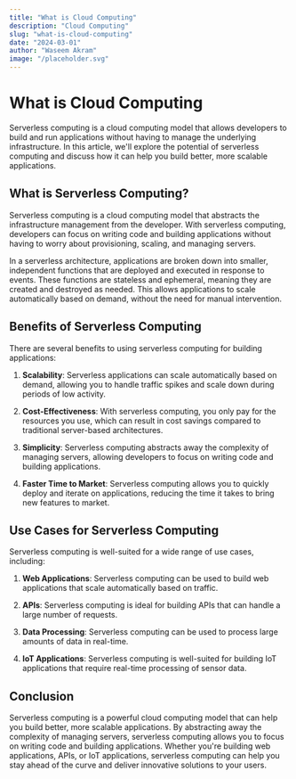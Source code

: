 ```yaml
---
title: "What is Cloud Computing"
description: "Cloud Computing"
slug: "what-is-cloud-computing"
date: "2024-03-01"
author: "Waseem Akram"
image: "/placeholder.svg"
---
```


# What is Cloud Computing

Serverless computing is a cloud computing model that allows developers to build and run applications without having to manage the underlying infrastructure. In this article, we'll explore the potential of serverless computing and discuss how it can help you build better, more scalable applications.

## What is Serverless Computing?

Serverless computing is a cloud computing model that abstracts the infrastructure management from the developer. With serverless computing, developers can focus on writing code and building applications without having to worry about provisioning, scaling, and managing servers.

In a serverless architecture, applications are broken down into smaller, independent functions that are deployed and executed in response to events. These functions are stateless and ephemeral, meaning they are created and destroyed as needed. This allows applications to scale automatically based on demand, without the need for manual intervention.

## Benefits of Serverless Computing

There are several benefits to using serverless computing for building applications:

1. **Scalability**: Serverless applications can scale automatically based on demand, allowing you to handle traffic spikes and scale down during periods of low activity.

2. **Cost-Effectiveness**: With serverless computing, you only pay for the resources you use, which can result in cost savings compared to traditional server-based architectures.

3. **Simplicity**: Serverless computing abstracts away the complexity of managing servers, allowing developers to focus on writing code and building applications.

4. **Faster Time to Market**: Serverless computing allows you to quickly deploy and iterate on applications, reducing the time it takes to bring new features to market.

## Use Cases for Serverless Computing

Serverless computing is well-suited for a wide range of use cases, including:

1. **Web Applications**: Serverless computing can be used to build web applications that scale automatically based on traffic.

2. **APIs**: Serverless computing is ideal for building APIs that can handle a large number of requests.

3. **Data Processing**: Serverless computing can be used to process large amounts of data in real-time.

4. **IoT Applications**: Serverless computing is well-suited for building IoT applications that require real-time processing of sensor data.

## Conclusion

Serverless computing is a powerful cloud computing model that can help you build better, more scalable applications. By abstracting away the complexity of managing servers, serverless computing allows you to focus on writing code and building applications. Whether you're building web applications, APIs, or IoT applications, serverless computing can help you stay ahead of the curve and deliver innovative solutions to your users.